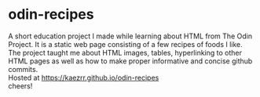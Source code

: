 # odin-recipes

A short education project I made while learning about HTML from The Odin Project.
It is a static web page consisting of a few recipes of foods I like.
<br>
The project taught me about HTML images, tables, hyperlinking to other HTML pages as well as how to make proper informative and concise github commits.
<br>
Hosted at <https://kaezrr.github.io/odin-recipes>
<br>
cheers!